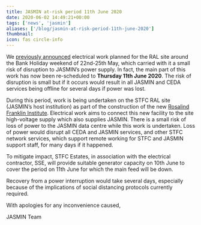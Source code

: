 ```yaml
---
title: JASMIN at-risk period 11th June 2020
date: 2020-06-02 14:49:21+00:00
tags: ['news', 'jasmin']
aliases: ['/blog/jasmin-at-risk-period-11th-june-2020']
thumbnail: 
icon: fas circle-info
---
```


We [previously announced](/news/updates/2020/2020-05-18-jasmin-low-at-risk-period-22nd-25th-may-2020/) electrical work planned for the RAL site around the Bank Holiday weekend of 22nd-25th May, which carried with it a small risk of disruption to JASMIN’s power supply. In fact, the main part of this work has now been re-scheduled to **Thursday 11th June 2020**. The risk of disruption is small but if it occurs would result in all JASMIN and CEDA services being offline for several days if power was lost.  
   
During this period, work is being undertaken on the STFC RAL site (JASMIN’s host institution) as part of the construction of the new [Rosalind Franklin Institute](https://www.rfi.ac.uk/). Electrical work aims to connect this new facility to the site high-voltage supply which also supplies JASMIN. There is a small risk of loss of power to the JASMIN data centre while this work is undertaken. Loss of power would disrupt all CEDA and JASMIN services, and other STFC network services, which support remote working for STFC and JASMIN support staff, for many days if it happened.


To mitigate impact, STFC Estates, in association with the electrical contractor, SSE, will provide suitable generator capacity on 10th June to cover the period on 11th June for which the main feed will be down.


Recovery from a power interruption would take several days, especially because of the implications of social distancing protocols currently required.


With apologies for any inconvenience caused,


JASMIN Team


